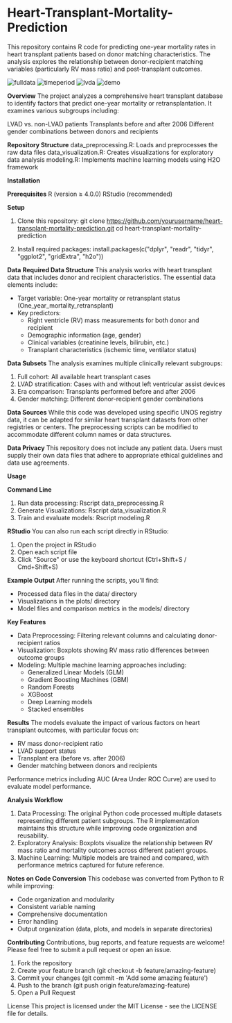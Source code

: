 # Heart-Transplant-Mortality-Prediction

This repository contains R code for predicting one-year mortality rates in heart transplant patients based on donor matching characteristics. The analysis explores the relationship between donor-recipient matching variables (particularly RV mass ratio) and post-transplant outcomes.


![fulldata](https://github.com/user-attachments/assets/64ce3097-c15b-443f-a8ad-d6219ca89af5)
![timeperiod](https://github.com/user-attachments/assets/7ae86d45-cebb-40fa-b224-f46e78143fea)
![lvda](https://github.com/user-attachments/assets/ffc86c19-53a2-4991-9386-83706e5be33b)
![demo](https://github.com/user-attachments/assets/4fc4c4fb-d5d3-4962-9f02-a6967c70380e)


**Overview**
The project analyzes a comprehensive heart transplant database to identify factors that predict one-year mortality or retransplantation. It examines various subgroups including:

LVAD vs. non-LVAD patients
Transplants before and after 2006
Different gender combinations between donors and recipients

**Repository Structure**
data_preprocessing.R: Loads and preprocesses the raw data files
data_visualization.R: Creates visualizations for exploratory data analysis
modeling.R: Implements machine learning models using H2O framework

**Installation**

**Prerequisites**
R (version ≥ 4.0.0)
RStudio (recommended)

**Setup**
1. Clone this repository:
   git clone https://github.com/yourusername/heart-transplant-mortality-prediction.git
cd heart-transplant-mortality-prediction

2. Install required packages:
  install.packages(c("dplyr", "readr", "tidyr", "ggplot2", "gridExtra", "h2o"))

**Data**
**Required Data Structure**
This analysis works with heart transplant data that includes donor and recipient characteristics. The essential data elements include:

- Target variable: One-year mortality or retransplant status (One_year_mortality_retransplant)
- Key predictors:
   - Right ventricle (RV) mass measurements for both donor and recipient
   - Demographic information (age, gender)
   - Clinical variables (creatinine levels, bilirubin, etc.)
   - Transplant characteristics (ischemic time, ventilator status)

**Data Subsets**
The analysis examines multiple clinically relevant subgroups:
1. Full cohort: All available heart transplant cases
2. LVAD stratification: Cases with and without left ventricular assist devices
3. Era comparison: Transplants performed before and after 2006
4. Gender matching: Different donor-recipient gender combinations

**Data Sources**
While this code was developed using specific UNOS registry data, it can be adapted for similar heart transplant datasets from other registries or centers. The preprocessing scripts can be modified to accommodate different column names or data structures.

**Data Privacy**
This repository does not include any patient data. Users must supply their own data files that adhere to appropriate ethical guidelines and data use agreements.


**Usage**

**Command Line**
1. Run data processing:
   Rscript data_preprocessing.R
2. Generate Visualizations:
   Rscript data_visualization.R
3. Train and evaluate models:
   Rscript modeling.R
   
**RStudio**
You can also run each script directly in RStudio:

1. Open the project in RStudio
2. Open each script file
3. Click "Source" or use the keyboard shortcut (Ctrl+Shift+S / Cmd+Shift+S)

**Example Output**
After running the scripts, you'll find:
- Processed data files in the data/ directory
- Visualizations in the plots/ directory
- Model files and comparison metrics in the models/ directory

**Key Features**
- Data Preprocessing: Filtering relevant columns and calculating donor-recipient ratios
- Visualization: Boxplots showing RV mass ratio differences between outcome groups
- Modeling: Multiple machine learning approaches including:
   - Generalized Linear Models (GLM)
   - Gradient Boosting Machines (GBM)
   - Random Forests
   - XGBoost
   - Deep Learning models
   - Stacked ensembles

**Results**
The models evaluate the impact of various factors on heart transplant outcomes, with particular focus on:
- RV mass donor-recipient ratio
- LVAD support status
- Transplant era (before vs. after 2006)
- Gender matching between donors and recipients

Performance metrics including AUC (Area Under ROC Curve) are used to evaluate model performance.

**Analysis Workflow**
1. Data Processing: The original Python code processed multiple datasets representing different patient subgroups. The R implementation maintains this structure while improving code organization and reusability.
2. Exploratory Analysis: Boxplots visualize the relationship between RV mass ratio and mortality outcomes across different patient groups.
3. Machine Learning: Multiple models are trained and compared, with performance metrics captured for future reference.

**Notes on Code Conversion**
This codebase was converted from Python to R while improving:
- Code organization and modularity
- Consistent variable naming
- Comprehensive documentation
- Error handling
- Output organization (data, plots, and models in separate directories)

**Contributing**
Contributions, bug reports, and feature requests are welcome! Please feel free to submit a pull request or open an issue.
1. Fork the repository
2. Create your feature branch (git checkout -b feature/amazing-feature)
3. Commit your changes (git commit -m 'Add some amazing feature')
4. Push to the branch (git push origin feature/amazing-feature)
5. Open a Pull Request

License
This project is licensed under the MIT License - see the LICENSE file for details.




